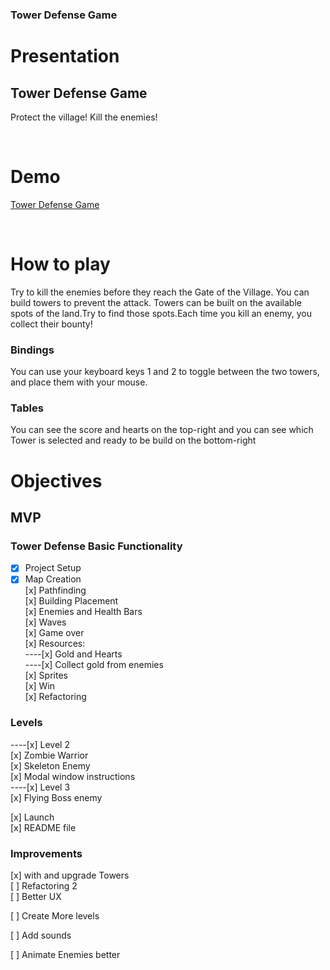 <!-- @format -->

### Tower Defense Game

# Presentation

## Tower Defense Game

Protect the village! Kill the enemies!

<br>

# Demo

[Tower Defense Game](https://gtildis.github.io/Tower-Defense-Dom/)

<br>

# How to play

Try to kill the enemies before they reach the Gate of the Village.
You can build towers to prevent the attack. Towers can be built on the available spots of the land.Try to find those spots.Each time you kill an enemy, you collect their bounty!

### Bindings

You can use your keyboard keys 1 and 2 to toggle between the two towers, and place them with your mouse.

### Tables

You can see the score and hearts on the top-right and you can see which Tower is selected and ready to be build on the bottom-right

# Objectives

## MVP

### Tower Defense Basic Functionality

- [x] Project Setup <br>
- [x] Map Creation <br>
      [x] Pathfinding<br>
      [x] Building Placement<br>
      [x] Enemies and Health Bars<br>
      [x] Waves<br>
      [x] Game over<br>
      [x] Resources:<br>
      ----[x] Gold and Hearts <br>
      ----[x] Collect gold from enemies <br>
      [x] Sprites<br>
      [x] Win<br>
      [x] Refactoring<br>

### Levels

----[x] Level 2<br>
[x] Zombie Warrior<br>
[x] Skeleton Enemy <br>
[x] Modal window instructions<br>
----[x] Level 3<br>
[x] Flying Boss enemy<br>

[x] Launch<br>
[x] README file<br>

### Improvements

[x] with and upgrade Towers <br>
[ ] Refactoring 2 <br>
[ ] Better UX <br>

[ ] Create More levels <br>

[ ] Add sounds <br>

[ ] Animate Enemies better <br>
